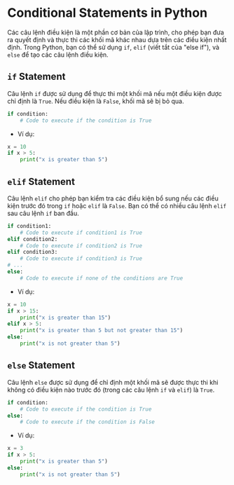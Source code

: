 # Conditional Statements in Python

Các câu lệnh điều kiện là một phần cơ bản của lập trình, cho phép bạn đưa ra quyết định và thực thi các khối mã khác nhau dựa trên các điều kiện nhất định. Trong Python, bạn có thể sử dụng `if`, `elif` (viết tắt của "else if"), và `else` để tạo các câu lệnh điều kiện.

## `if` Statement

Câu lệnh `if` được sử dụng để thực thi một khối mã nếu một điều kiện được chỉ định là `True`. Nếu điều kiện là `False`, khối mã sẽ bị bỏ qua.

```python
if condition:
    # Code to execute if the condition is True
```

- Ví dụ:

```python
x = 10
if x > 5:
    print("x is greater than 5")
```

## `elif` Statement

Câu lệnh `elif` cho phép bạn kiểm tra các điều kiện bổ sung nếu các điều kiện trước đó trong `if` hoặc `elif` là `False`. Bạn có thể có nhiều câu lệnh `elif` sau câu lệnh `if` ban đầu.

```python
if condition1:
    # Code to execute if condition1 is True
elif condition2:
    # Code to execute if condition2 is True
elif condition3:
    # Code to execute if condition3 is True
# ...
else:
    # Code to execute if none of the conditions are True
```

- Ví dụ:

```python
x = 10
if x > 15:
    print("x is greater than 15")
elif x > 5:
    print("x is greater than 5 but not greater than 15")
else:
    print("x is not greater than 5")
```

## `else` Statement

Câu lệnh `else` được sử dụng để chỉ định một khối mã sẽ được thực thi khi không có điều kiện nào trước đó (trong các câu lệnh `if` và `elif`) là `True`.

```python
if condition:
    # Code to execute if the condition is True
else:
    # Code to execute if the condition is False
```

- Ví dụ:

```python
x = 3
if x > 5:
    print("x is greater than 5")
else:
    print("x is not greater than 5")
```